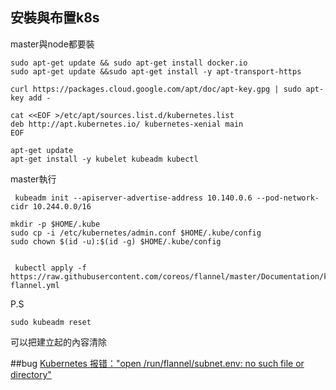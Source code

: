 ## 安裝與布置k8s

master與node都要裝
```
sudo apt-get update && sudo apt-get install docker.io
sudo apt-get update &&sudo apt-get install -y apt-transport-https

curl https://packages.cloud.google.com/apt/doc/apt-key.gpg | sudo apt-key add -

cat <<EOF >/etc/apt/sources.list.d/kubernetes.list
deb http://apt.kubernetes.io/ kubernetes-xenial main
EOF

apt-get update
apt-get install -y kubelet kubeadm kubectl
```
master執行
```
 kubeadm init --apiserver-advertise-address 10.140.0.6 --pod-network-cidr 10.244.0.0/16 

mkdir -p $HOME/.kube
sudo cp -i /etc/kubernetes/admin.conf $HOME/.kube/config
sudo chown $(id -u):$(id -g) $HOME/.kube/config


 kubectl apply -f https://raw.githubusercontent.com/coreos/flannel/master/Documentation/kube-flannel.yml
```
P.S
```
sudo kubeadm reset
```
可以把建立起的內容清除

##bug
[Kubernetes 报错："open /run/flannel/subnet.env: no such file or directory"](https://www.jianshu.com/p/9819a9f5dda0)